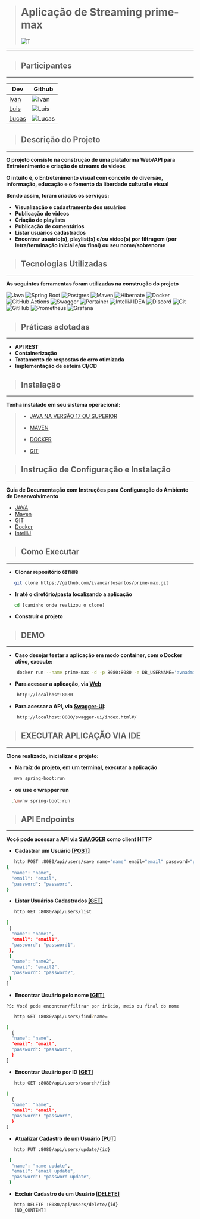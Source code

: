 > # Aplicação de Streaming prime-max
> ![T](https://img.shields.io/static/v1?label=Status&message=EmDesenvolvimento&color=&labelColor=90876I)
---

> ## Participantes
---
| Dev                                        | Github                                                                                                                                                                                                                   |
|--------------------------------------------|--------------------------------------------------------------------------------------------------------------------------------------------------------------------------------------------------------------------------|
| [Ivan](https://github.com/ivancarlosantos) | ![Ivan](https://img.shields.io/badge/Ivan%20Santos-100000?style=for-the-badge&logo=github&logoColor=white)                                                                                                               |
| [Luis](https://github.com/LuisSilvah)      | ![Luis](https://img.shields.io/badge/Luis%20Gustavo-100000?style=for-the-badge&logo=github&logoColor=white)                                                                                                              |
| [Lucas](https://github.com/llucascr)       | ![Lucas](https://img.shields.io/badge/Lucas%20Ranzani-100000?style=for-the-badge&logo=github&logoColor=white)                                                                                                            |


> ## Descrição do Projeto
---

**O projeto consiste na construção de uma plataforma Web/API para Entretenimento e criação de streams de videos**

**O intuito é, o Entretenimento visual com conceito de diversão, informação, educação e o fomento da liberdade cultural e visual**

**Sendo assim, foram criados os serviços:**
* **Visualização e cadastramento dos usuários**
* **Publicação de videos**
* **Criação de playlists**
* **Publicação de comentários**
* **Listar usuários cadastrados**
* **Encontrar usuário(s), playlist(s) e/ou video(s) por filtragem (por letra/terminação inicial e/ou final) ou seu nome/sobrenome**

> ## Tecnologias Utilizadas
---

**As seguintes ferramentas foram utilizadas na construção do projeto**

![Java](https://img.shields.io/badge/java-%23ED8B00.svg?style=for-the-badge&logo=openjdk&logoColor=white)
![Spring Boot](https://img.shields.io/badge/Spring-6DB33F?style=for-the-badge&logo=spring&logoColor=white)
![Postgres](https://img.shields.io/badge/PostgreSQL-316192?style=for-the-badge&logo=postgresql&logoColor=white)
![Maven](https://img.shields.io/badge/apache_maven-C71A36?style=for-the-badge&logo=apachemaven&logoColor=white)
![Hibernate](https://img.shields.io/badge/Hibernate-59666C?style=for-the-badge&logo=Hibernate&logoColor=white)
![Docker](https://img.shields.io/badge/docker-%230db7ed.svg?style=for-the-badge&logo=docker&logoColor=white)
![GitHub Actions](https://img.shields.io/badge/github%20actions-%232671E5.svg?style=for-the-badge&logo=githubactions&logoColor=white)
![Swagger](https://img.shields.io/badge/Swagger-85EA2D?style=for-the-badge&logo=Swagger&logoColor=white)
![Portainer](https://img.shields.io/badge/Portainer-13BEF9?style=for-the-badge&logo=portainer&logoColor=white)
![IntelliJ IDEA](https://img.shields.io/badge/IntelliJIDEA-000000.svg?style=for-the-badge&logo=intellij-idea&logoColor=white)
![Discord](https://img.shields.io/badge/Discord-%235865F2.svg?style=for-the-badge&logo=discord&logoColor=white)
![Git](https://img.shields.io/badge/git-%23F05033.svg?style=for-the-badge&logo=git&logoColor=white)
![GitHub](https://img.shields.io/badge/github-%23121011.svg?style=for-the-badge&logo=github&logoColor=white)
![Prometheus](https://img.shields.io/badge/Prometheus-E6522C?style=for-the-badge&logo=Prometheus&logoColor=white)
![Grafana](https://img.shields.io/badge/Grafana-F2F4F9?style=for-the-badge&logo=grafana&logoColor=orange&labelColor=F2F4F9)

> ## Práticas adotadas
___

- **API REST**
- **Containerização**
- **Tratamento de respostas de erro otimizada**
- **Implementação de esteira CI/CD**

> ## Instalação
---
**Tenha instalado em seu sistema operacional:**
> - [JAVA NA VERSÃO 17 OU SUPERIOR](https://www.oracle.com/br/java/technologies/downloads/#java17)
>
> - [MAVEN](https://maven.apache.org/download.cgi)
>
> - [DOCKER](https://www.docker.com/)
> 
> - [GIT](https://git-scm.com/downloads)

> ## Instrução de Configuração e Instalação
---
**Guia de Documentação com Instruções para Configuração do Ambiente de Desenvolvimento**
- [JAVA](docs/JAVA.md)
- [Maven](docs/MAVEN.md)
- [GIT](docs/GIT.md)
- [Docker](docs/DOCKER.md)
- [IntelliJ](docs/INTELLIJ.md)

> ## Como Executar
---
- **Clonar repositório `GITHUB`**
```bash
   git clone https://github.com/ivancarlosantos/prime-max.git
```
- **Ir até o diretório/pasta localizando a aplicação**
```bash
   cd [caminho onde realizou o clone]
```
- **Construir o projeto**

> ## DEMO
---

- **Caso desejar testar a aplicação em modo container, com o Docker ativo, execute:**
````bash
    docker run --name prime-max -d -p 8080:8080 -e DB_USERNAME='avnadmin' -e DB_PASSWORD='AVNS_sRtjVAQ_epZELVqZ4n9' -e DB_URL='jdbc:postgresql://prime-max-database-ivansantos-ec22.h.aivencloud.com:15151/prime-max' devmenorzera/prime-max:feature
````
- **Para acessar a aplicação, via [Web](http://localhost:8080)**
````bash
    http://localhost:8080
````
- **Para acessar a API, via [Swagger-UI](http://localhost:8080/swagger-ui/index.html#/):**
````bash
    http://localhost:8080/swagger-ui/index.html#/
````
> ## EXECUTAR APLICAÇÃO VIA IDE
---
**Clone realizado, inicializar o projeto:**

- **Na raíz do projeto, em um terminal, executar a aplicação**
```bash
   mvn spring-boot:run
```
- **ou use o wrapper run**
```bash
  .\mvnw spring-boot:run
```

>## API Endpoints
---

**Você pode acessar a API via [SWAGGER](http://localhost:8080/swagger-ui/index.html) como client HTTP**

- **Cadastrar um Usuário [[POST]]()**
```bash
   http POST :8080/api/users/save name="name" email="email" password="password"
{
  "name": "name",
  "email": "email",
  "password": "password",
}
```

- **Listar Usuários Cadastrados [[GET]]()**
```bash
   http GET :8080/api/users/list

[
 {
  "name": "name1",
  "email": "email1",
  "password": "password1",
 },
 {
  "name": "name2",
  "email": "email2",
  "password": "password2",
 }
]
```
- **Encontrar Usuário pelo nome [[GET]]()**

`PS: Você pode encontrar/filtrar por inicio, meio ou final do nome`
```bash
   http GET :8080/api/users/find?name=

[
  {
  "name": "name",
  "email": "email",
  "password": "password",
  }
]
```

- **Encontrar Usuário por ID [[GET]]()**

```bash
   http GET :8080/api/users/search/{id}

[
  {
  "name": "name",
  "email": "email",
  "password": "password",
  }
]
```

- **Atualizar Cadastro de um Usuário [[PUT]]()**
```bash
   http PUT :8080/api/users/update/{id}

 { 
  "name": "name update",
  "email": "email update",
  "password": "password update",
 }
```

- **Excluir Cadastro de um Usuário [[DELETE]]()**
```bash
   http DELETE :8080/api/users/delete/{id}
   [NO_CONTENT]
```
